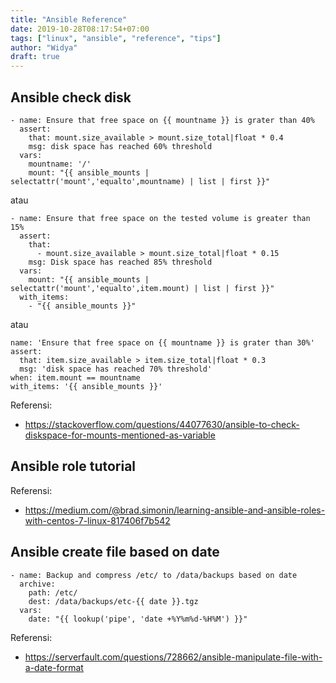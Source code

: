 ```yaml
---
title: "Ansible Reference"
date: 2019-10-28T08:17:54+07:00
tags: ["linux", "ansible", "reference", "tips"]
author: "Widya"
draft: true
---
```


## Ansible check disk
```
- name: Ensure that free space on {{ mountname }} is grater than 40%
  assert:
    that: mount.size_available > mount.size_total|float * 0.4
    msg: disk space has reached 60% threshold
  vars:
    mountname: '/'
    mount: "{{ ansible_mounts | selectattr('mount','equalto',mountname) | list | first }}"
```
atau
```
- name: Ensure that free space on the tested volume is greater than 15%
  assert:
    that:
      - mount.size_available > mount.size_total|float * 0.15
    msg: Disk space has reached 85% threshold
  vars:
    mount: "{{ ansible_mounts | selectattr('mount','equalto',item.mount) | list | first }}"
  with_items:
    - "{{ ansible_mounts }}"
```
atau
```
name: 'Ensure that free space on {{ mountname }} is grater than 30%'
assert:
  that: item.size_available > item.size_total|float * 0.3
  msg: 'disk space has reached 70% threshold'
when: item.mount == mountname
with_items: '{{ ansible_mounts }}'
```
Referensi:

* https://stackoverflow.com/questions/44077630/ansible-to-check-diskspace-for-mounts-mentioned-as-variable

## Ansible role tutorial

Referensi:

* https://medium.com/@brad.simonin/learning-ansible-and-ansible-roles-with-centos-7-linux-817406f7b542

## Ansible create file based on date

```
- name: Backup and compress /etc/ to /data/backups based on date
  archive:
    path: /etc/
    dest: /data/backups/etc-{{ date }}.tgz
  vars:
    date: "{{ lookup('pipe', 'date +%Y%m%d-%H%M') }}"
```

Referensi:

* https://serverfault.com/questions/728662/ansible-manipulate-file-with-a-date-format

